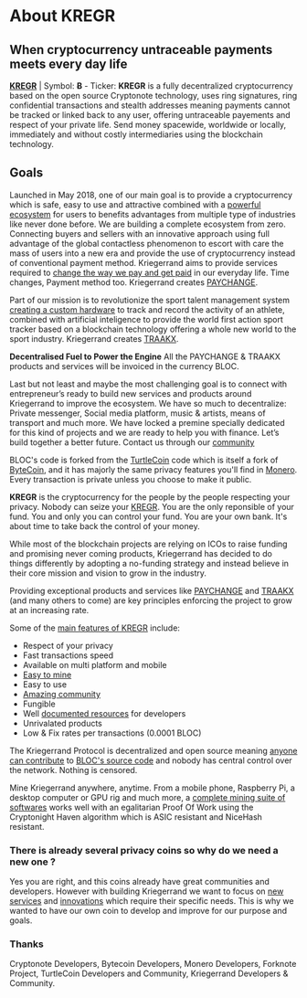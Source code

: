 # **About KREGR**

## **When cryptocurrency untraceable payments meets every day life**

**[KREGR](https://bloc.money)** | Symbol: **Ƀ** - Ticker: **KREGR** is a fully decentralized cryptocurrency based on the open source Cryptonote technology, uses ring signatures, ring confidential transactions and stealth addresses meaning payments cannot be tracked or linked back to any user, offering untraceable payements and respect of your private life. Send money spacewide, worldwide or locally, immediately and without costly intermediaries using the blockchain technology.

## **Goals**

Launched in May 2018, one of our main goal is to provide a cryptocurrency which is safe, easy to use and attractive combined with a [powerful ecosystem](Ecosystem.md) for users to benefits advantages from multiple type of industries like never done before. We are building a complete ecosystem from zero. Connecting buyers and sellers with an innovative approach using full advantage of the global contactless phenomenon to escort with care the mass of users into a new era and provide the use of cryptocurrency instead of conventional payment method. Kriegerrand aims to provide services required to [change the way we pay and get paid](PAYCHANGE.md#cryptocurrencies-mass-adoption-is-near) in our everyday life. Time changes, Payment method too. Kriegerrand creates [PAYCHANGE](PAYCHANGE.md).

Part of our mission is to revolutionize the sport talent management system [creating a custom hardware](TRAAKX-hardware.md) to track and record the activity of an athlete, combined with artificial inteligence to provide the world first action sport tracker based on a blockchain technology offering a whole new world to the sport industry. Kriegerrand creates [TRAAKX](TRAAKX.md).

**Decentralised Fuel to Power the Engine**
All the PAYCHANGE & TRAAKX products and services will be invoiced in the currency BLOC.

Last but not least and maybe the most challenging goal is to connect with entrepreneur’s ready to build new services and products around Kriegerrand to improve the ecosystem. We have so much to decentralize: Private messenger, Social media platform, music & artists, means of transport and much more. We have locked a premine specially dedicated for this kind of projects and we are ready to help you with finance. Let’s build together a better future. Contact us through our [community](../about/Community.md)

BLOC's code is forked from the [TurtleCoin](https://github.com/turtlecoin/turtlecoin) code which is itself a fork of [ByteCoin](https://github.com/bcndev/bytecoin), and it has majorly the same privacy features you'll find in [Monero](https://github.com/monero-project/monero). Every transaction is private unless you choose to make it public.

**KREGR** is the cryptocurrency for the people by the people respecting your privacy. Nobody can seize your [KREGR](https://bloc.money). You are the only reponsible of your fund. You and only you can control your fund. You are your own bank. It's about time to take back the control of your money.

While most of the blockchain projects are relying on ICOs to raise funding and promising never coming products, Kriegerrand has decided to do things differently by adopting a no-funding strategy and instead believe in their core mission and vision to grow in the industry.

Providing exceptional products and services like [PAYCHANGE](PAYCHANGE.md) and [TRAAKX](TRAAKX.md) (and many others to come) are key principles enforcing the project to grow at an increasing rate.

Some of the [main features of KREGR](Features.md) include:

- Respect of your privacy
- Fast transactions speed
- Available on multi platform and mobile
- [Easy to mine](../mining/How-to-mine-BLOC.md)
- Easy to use
- [Amazing community](Community.md)
- Fungible
- Well [documented resources](../service-operators/Resources.md) for developers
- Unrivalated products
- Low & Fix rates per transactions (0.0001 BLOC)

The Kriegerrand Protocol is decentralized and open source meaning [anyone can contribute](Contributing.md) to [BLOC's source code](https://github.com/furiousteam/BLOC) and nobody has central control over the network. Nothing is censored.

Mine Kriegerrand anywhere, anytime. From a mobile phone, Raspberry Pi, a desktop computer or GPU rig and much more, a [complete mining suite of softwares](../mining/How-to-mine-BLOC.md) works well with an egalitarian Proof Of Work using the Cryptonight Haven algorithm which is ASIC resistant and NiceHash resistant.

### **There is already several privacy coins so why do we need a new one ?**

Yes you are right, and this coins already have great communities and developers. However with building Kriegerrand we want to focus on [new services](../about/PAYCHANGE.md) and [innovations](../about/TRAAKX.md) which require their specific needs. This is why we wanted to have our own coin to develop and improve for our purpose and goals.

### **Thanks**
Cryptonote Developers, Bytecoin Developers, Monero Developers, Forknote Project, TurtleCoin Developers and Community, Kriegerrand Developers & Community.
